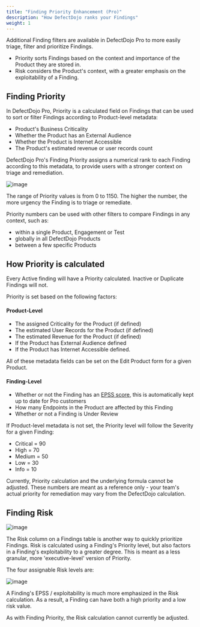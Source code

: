 ```yaml
---
title: "Finding Priority Enhancement (Pro)"
description: "How DefectDojo ranks your Findings"
weight: 1
---
```


Additional Finding filters are available in DefectDojo Pro to more easily triage, filter and prioritize Findings.

* Priority sorts Findings based on the context and importance of the Product they are stored in.
* Risk considers the Product's context, with a greater emphasis on the exploitability of a Finding.

## Finding Priority

In DefectDojo Pro, Priority is a calculated field on Findings that can be used to sort or filter Findings according to Product-level metadata:

- Product's Business Criticality
- Whether the Product has an External Audience
- Whether the Product is Internet Accessible
- The Product's estimated revenue or user records count 

DefectDojo Pro's Finding Priority assigns a numerical rank to each Finding according to this metadata, to provide users with a stronger context on triage and remediation.

![image](images/pro_finding_priority.png)

The range of Priority values is from 0 to 1150.  The higher the number, the more urgency the Finding is to triage or remediate.

Priority numbers can be used with other filters to compare Findings in any context, such as:

* within a single Product, Engagement or Test
* globally in all DefectDojo Products
* between a few specific Products

## How Priority is calculated

Every Active finding will have a Priority calculated.  Inactive or Duplicate Findings will not.

Priority is set based on the following factors:

#### Product-Level

- The assigned Criticality for the Product (if defined)
- The estimated User Records for the Product (if defined)
- The estimated Revenue for the Product (if defined)
- If the Product has External Audience defined
- If the Product has Internet Accessible defined.

All of these metadata fields can be set on the Edit Product form for a given Product.

#### Finding-Level

- Whether or not the Finding has an [EPSS score](/en/working_with_findings/intro_to_findings/#monitor-current-vulnerabilities-using-cves-and-epss-scores-pro-feature), this is automatically kept up to date for Pro customers
- How many Endpoints in the Product are affected by this Finding
- Whether or not a Finding is Under Review

If Product-level metadata is not set, the Priority level will follow the Severity for a given Finding:

- Critical = 90
- High = 70
- Medium = 50
- Low = 30
- Info = 10

Currently, Priority calculation and the underlying formula cannot be adjusted.  These numbers are meant as a reference only - your team's actual priority for remediation may vary from the DefectDojo calculation.

## Finding Risk

![image](images/risk_table.png)

The Risk column on a Findings table is another way to quickly prioritize Findings.  Risk is calculated using a Finding's Priority level, but also factors in a Finding's exploitability to a greater degree.  This is meant as a less granular, more 'executive-level' version of Priority.

The four assignable Risk levels are:

![image](images/pro_risk_levels.png)

A Finding's EPSS / exploitability is much more emphasized in the Risk calculation.  As a result, a Finding can have both a high priority and a low risk value.

As with Finding Priority, the Risk calculation cannot currently be adjusted.
